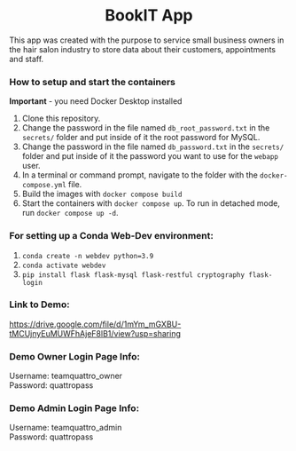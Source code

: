 <h1 align='center'> 
  BookIT App
</h1>

This app was created with the purpose to service small business owners in the hair salon industry to store data about their customers, appointments and staff.  

### How to setup and start the containers
**Important** - you need Docker Desktop installed

1. Clone this repository.  
1. Change the password in the file named `db_root_password.txt` in the `secrets/` folder and put inside of it the root password for MySQL. 
1. Change the password in the file named `db_password.txt` in the `secrets/` folder and put inside of it the password you want to use for the `webapp` user. 
1. In a terminal or command prompt, navigate to the folder with the `docker-compose.yml` file.  
1. Build the images with `docker compose build`
1. Start the containers with `docker compose up`.  To run in detached mode, run `docker compose up -d`. 

### For setting up a Conda Web-Dev environment:

1. `conda create -n webdev python=3.9`
1. `conda activate webdev`
1. `pip install flask flask-mysql flask-restful cryptography flask-login`

### Link to Demo:
https://drive.google.com/file/d/1mYm_mGXBU-tMCUjnyEuMUWFhAjeF8lB1/view?usp=sharing 

### Demo Owner Login Page Info:

Username: teamquattro_owner
<br>
Password: quattropass

### Demo Admin Login Page Info:

Username: teamquattro_admin
<br>
Password: quattropass



